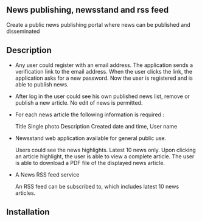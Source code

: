 ## News publishing, newsstand and rss feed
Create a public news publishing portal where news can be published and disseminated

## Description
- Any user could register with an email address. The application sends a verification link to the email address. When the user clicks the link, the application asks for a new password. Now the user is registered and is able to publish news.

- After log in the user could see his own published news list, remove or publish a new article. No edit of news is permitted.

- For each news article the following information is required :

    Title
    Single photo
    Description
    Created date and time, 
    User name

- Newsstand web application available for general public use.

    Users could see the news highlights. Latest 10 news only.
    Upon clicking an article highlight, the user is able to view a complete article.
    The user is able to download a PDF file of the displayed news article.

- A News RSS feed service

    An RSS feed can be subscribed to, which includes latest 10 news articles.


## Installation

